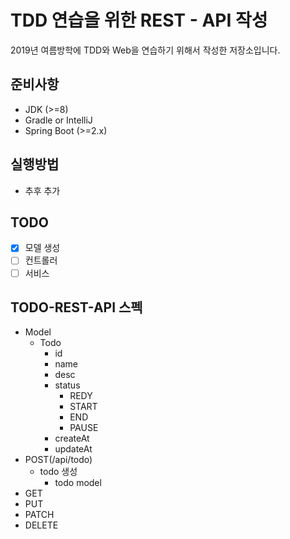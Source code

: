 # TDD 연습을 위한 REST - API 작성

2019년 여름방학에 TDD와 Web을 연습하기 위해서 작성한 저장소입니다.

## 준비사항

* JDK (>=8)
* Gradle or IntelliJ
* Spring Boot (>=2.x)

## 실행방법

* 추후 추가

## TODO

- [x] 모델 생성
- [ ] 컨트롤러
- [ ] 서비스

## TODO-REST-API 스펙

* Model
    * Todo
        * id
        * name
        * desc
        * status
            * REDY
            * START
            * END
            * PAUSE
        * createAt
        * updateAt
* POST(/api/todo)
    * todo 생성
        * todo model
* GET
* PUT
* PATCH
* DELETE
 
